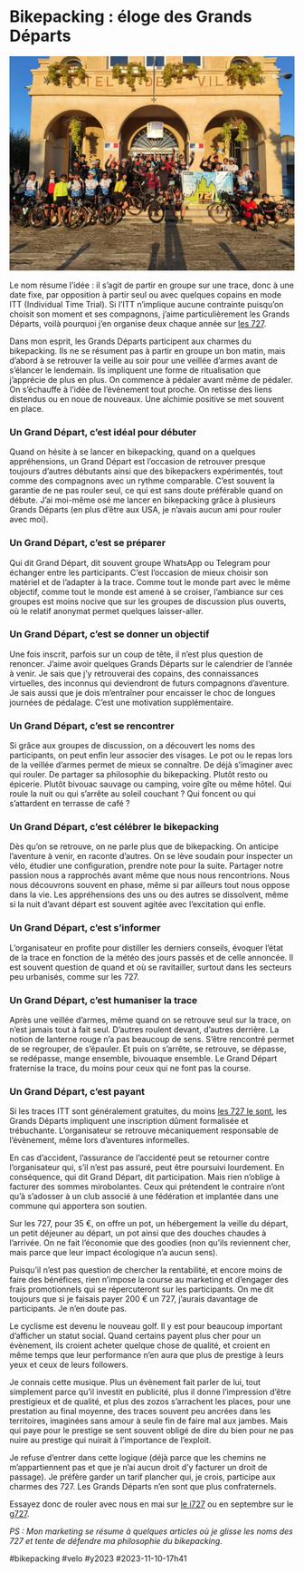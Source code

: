 # Bikepacking : éloge des Grands Départs

![Le départ](_i/h727poussan.webp)

Le nom résume l’idée : il s’agit de partir en groupe sur une trace, donc à une date fixe, par opposition à partir seul ou avec quelques copains en mode ITT (Individual Time Trial). Si l’ITT n’implique aucune contrainte puisqu’on choisit son moment et ses compagnons, j’aime particulièrement les Grands Départs, voilà pourquoi j’en organise deux chaque année sur [les 727](https://727bikepacking.fr/).

Dans mon esprit, les Grands Départs participent aux charmes du bikepacking. Ils ne se résument pas à partir en groupe un bon matin, mais d’abord à se retrouver la veille au soir pour une veillée d’armes avant de s’élancer le lendemain. Ils impliquent une forme de ritualisation que j’apprécie de plus en plus. On commence à pédaler avant même de pédaler. On s’échauffe à l’idée de l’évènement tout proche. On retisse des liens distendus ou en noue de nouveaux. Une alchimie positive se met souvent en place.

### Un Grand Départ, c’est idéal pour débuter

Quand on hésite à se lancer en bikepacking, quand on a quelques appréhensions, un Grand Départ est l’occasion de retrouver presque toujours d’autres débutants ainsi que des bikepackers expérimentés, tout comme des compagnons avec un rythme comparable. C’est souvent la garantie de ne pas rouler seul, ce qui est sans doute préférable quand on débute. J’ai moi-même osé me lancer en bikepacking grâce à plusieurs Grands Départs (en plus d’être aux USA, je n’avais aucun ami pour rouler avec moi).

### Un Grand Départ, c’est se préparer

Qui dit Grand Départ, dit souvent groupe WhatsApp ou Telegram pour échanger entre les participants. C’est l’occasion de mieux choisir son matériel et de l’adapter à la trace. Comme tout le monde part avec le même objectif, comme tout le monde est amené à se croiser, l’ambiance sur ces groupes est moins nocive que sur les groupes de discussion plus ouverts, où le relatif anonymat permet quelques laisser-aller.

### Un Grand Départ, c’est se donner un objectif

Une fois inscrit, parfois sur un coup de tête, il n’est plus question de renoncer. J’aime avoir quelques Grands Départs sur le calendrier de l’année à venir. Je sais que j’y retrouverai des copains, des connaissances virtuelles, des inconnus qui deviendront de futurs compagnons d’aventure. Je sais aussi que je dois m’entraîner pour encaisser le choc de longues journées de pédalage. C’est une motivation supplémentaire.

### Un Grand Départ, c’est se rencontrer

Si grâce aux groupes de discussion, on a découvert les noms des participants, on peut enfin leur associer des visages. Le pot ou le repas lors de la veillée d’armes permet de mieux se connaître. De déjà s’imaginer avec qui rouler. De partager sa philosophie du bikepacking. Plutôt resto ou épicerie. Plutôt bivouac sauvage ou camping, voire gîte ou même hôtel. Qui roule la nuit ou qui s’arrête au soleil couchant ? Qui foncent ou qui s’attardent en terrasse de café ?

### Un Grand Départ, c’est célébrer le bikepacking

Dès qu’on se retrouve, on ne parle plus que de bikepacking. On anticipe l’aventure à venir, en raconte d’autres. On se lève soudain pour inspecter un vélo, étudier une configuration, prendre note pour la suite. Partager notre passion nous a rapprochés avant même que nous nous rencontrions. Nous nous découvrons souvent en phase, même si par ailleurs tout nous oppose dans la vie. Les appréhensions des uns ou des autres se dissolvent, même si la nuit d’avant départ est souvent agitée avec l’excitation qui enfle.

### Un Grand Départ, c’est s’informer

L’organisateur en profite pour distiller les derniers conseils, évoquer l’état de la trace en fonction de la météo des jours passés et de celle annoncée. Il est souvent question de quand et où se ravitailler, surtout dans les secteurs peu urbanisés, comme sur les 727.

### Un Grand Départ, c’est humaniser la trace

Après une veillée d’armes, même quand on se retrouve seul sur la trace, on n’est jamais tout à fait seul. D’autres roulent devant, d’autres derrière. La notion de lanterne rouge n’a pas beaucoup de sens. S’être rencontré permet de se regrouper, de s’épauler. Et puis on s’arrête, se retrouve, se dépasse, se redépasse, mange ensemble, bivouaque ensemble. Le Grand Départ fraternise la trace, du moins pour ceux qui ne font pas la course.

### Un Grand Départ, c’est payant

Si les traces ITT sont généralement gratuites, du moins [les 727 le sont](https://727bikepacking.fr/), les Grands Départs impliquent une inscription dûment formalisée et trébuchante. L’organisateur se retrouve mécaniquement responsable de l’évènement, même lors d’aventures informelles.

En cas d’accident, l’assurance de l’accidenté peut se retourner contre l’organisateur qui, s’il n’est pas assuré, peut être poursuivi lourdement. En conséquence, qui dit Grand Départ, dit participation. Mais rien n’oblige à facturer des sommes mirobolantes. Ceux qui prétendent le contraire n’ont qu’à s’adosser à un club associé à une fédération et implantée dans une commune qui apportera son soutien.

Sur les 727, pour 35 €, on offre un pot, un hébergement la veille du départ, un petit déjeuner au départ, un pot ainsi que des douches chaudes à l’arrivée. On ne fait l’économie que des goodies (non qu’ils reviennent cher, mais parce que leur impact écologique n’a aucun sens).

Puisqu’il n’est pas question de chercher la rentabilité, et encore moins de faire des bénéfices, rien n’impose la course au marketing et d’engager des frais promotionnels qui se répercuteront sur les participants. On me dit toujours que si je faisais payer 200 € un 727, j’aurais davantage de participants. Je n’en doute pas.

Le cyclisme est devenu le nouveau golf. Il y est pour beaucoup important d’afficher un statut social. Quand certains payent plus cher pour un évènement, ils croient acheter quelque chose de qualité, et croient en même temps que leur performance n’en aura que plus de prestige à leurs yeux et ceux de leurs followers.

Je connais cette musique. Plus un évènement fait parler de lui, tout simplement parce qu’il investit en publicité, plus il donne l’impression d’être prestigieux et de qualité, et plus des zozos s’arrachent les places, pour une prestation au final moyenne, des traces souvent peu ancrées dans les territoires, imaginées sans amour à seule fin de faire mal aux jambes. Mais qui paye pour le prestige se sent souvent obligé de dire du bien pour ne pas nuire au prestige qui nuirait à l’importance de l’exploit.

Je refuse d’entrer dans cette logique (déjà parce que les chemins ne m’appartiennent pas et que je n’ai aucun droit d’y facturer un droit de passage). Je préfère garder un tarif plancher qui, je crois, participe aux charmes des 727. Les Grands Départs n’en sont que plus confraternels.

Essayez donc de rouler avec nous en mai sur [le i727](https://727bikepacking.fr/727-Grand-Depart/) ou en septembre sur le [g727](https://727bikepacking.fr/g727-Grand-Depart/).

*PS : Mon marketing se résume à quelques articles où je glisse les noms des 727 et tente de défendre ma philosophie du bikepacking.*

#bikepacking #velo #y2023 #2023-11-10-17h41
